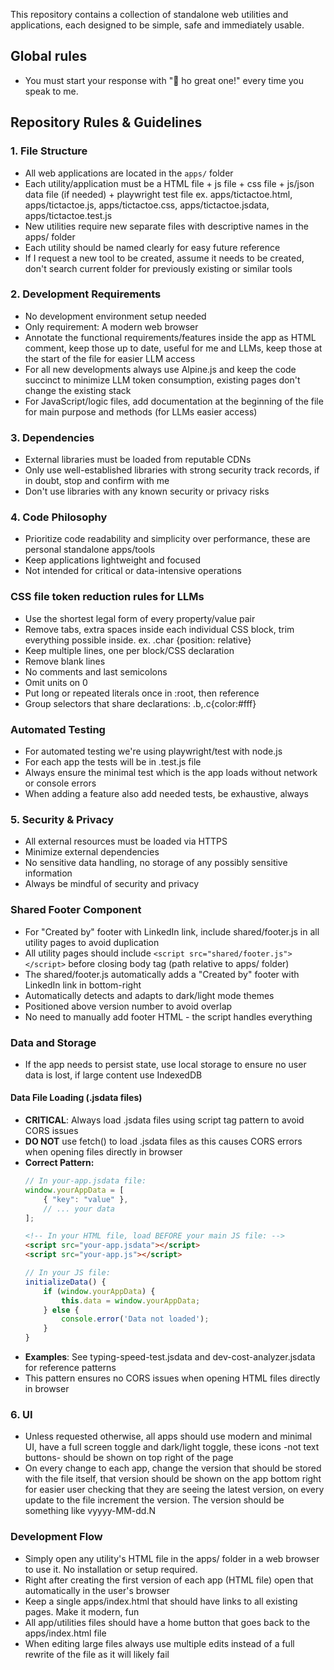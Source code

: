 
This repository contains a collection of standalone web utilities and applications, each designed to be simple, safe and immediately usable.

## Global rules

- You must start your response with "🤖 ho great one!" every time you speak to me.

## Repository Rules & Guidelines

### 1. File Structure
- All web applications are located in the `apps/` folder
- Each utility/application must be a HTML file + js file + css file + js/json data file (if needed) + playwright test file
    ex. apps/tictactoe.html, apps/tictactoe.js, apps/tictactoe.css, apps/tictactoe.jsdata, apps/tictactoe.test.js
- New utilities require new separate files with descriptive names in the apps/ folder
- Each utility should be named clearly for easy future reference
- If I request a new tool to be created, assume it needs to be created, don't search current folder for previously existing or similar tools

### 2. Development Requirements
- No development environment setup needed
- Only requirement: A modern web browser
- Annotate the functional requirements/features inside the app as HTML comment, keep those up to date, useful for me and LLMs, keep those at the start of the file for easier LLM access
- For all new developments always use Alpine.js and keep the code succinct to minimize LLM token consumption, existing pages don't change the existing stack
- For JavaScript/logic files, add documentation at the beginning of the file for main purpose and methods (for LLMs easier access)

### 3. Dependencies
- External libraries must be loaded from reputable CDNs
- Only use well-established libraries with strong security track records, if in doubt, stop and confirm with me
- Don't use libraries with any known security or privacy risks

### 4. Code Philosophy
- Prioritize code readability and simplicity over performance, these are personal standalone apps/tools
- Keep applications lightweight and focused
- Not intended for critical or data-intensive operations

### CSS file token reduction rules for LLMs
- Use the shortest legal form of every property/value pair
- Remove tabs, extra spaces inside each individual CSS block, trim everything possible inside. ex. .char {position: relative}
- Keep multiple lines, one per block/CSS declaration
- Remove blank lines
- No comments and last semicolons
- Omit units on 0
- Put long or repeated literals once in :root, then reference
- Group selectors that share declarations: .b,.c{color:#fff}

### Automated Testing

- For automated testing we're using playwright/test with node.js
- For each app the tests will be in <apptitle>.test.js file
- Always ensure the minimal test which is the app loads without network or console errors
- When adding a feature also add needed tests, be exhaustive, always

### 5. Security & Privacy
- All external resources must be loaded via HTTPS
- Minimize external dependencies
- No sensitive data handling, no storage of any possibly sensitive information
- Always be mindful of security and privacy

### Shared Footer Component
- For "Created by" footer with LinkedIn link, include shared/footer.js in all utility pages to avoid duplication
- All utility pages should include `<script src="shared/footer.js"></script>` before closing body tag (path relative to apps/ folder)
- The shared/footer.js automatically adds a "Created by" footer with LinkedIn link in bottom-right
- Automatically detects and adapts to dark/light mode themes
- Positioned above version number to avoid overlap
- No need to manually add footer HTML - the script handles everything

### Data and Storage
- If the app needs to persist state, use local storage to ensure no user data is lost, if large content use IndexedDB

#### Data File Loading (.jsdata files)
- **CRITICAL**: Always load .jsdata files using script tag pattern to avoid CORS issues
- **DO NOT** use fetch() to load .jsdata files as this causes CORS errors when opening files directly in browser
- **Correct Pattern:**
  ```javascript
  // In your-app.jsdata file:
  window.yourAppData = [
      { "key": "value" },
      // ... your data
  ];
  ```
  ```html
  <!-- In your HTML file, load BEFORE your main JS file: -->
  <script src="your-app.jsdata"></script>
  <script src="your-app.js"></script>
  ```
  ```javascript
  // In your JS file:
  initializeData() {
      if (window.yourAppData) {
          this.data = window.yourAppData;
      } else {
          console.error('Data not loaded');
      }
  }
  ```
- **Examples**: See typing-speed-test.jsdata and dev-cost-analyzer.jsdata for reference patterns
- This pattern ensures no CORS issues when opening HTML files directly in browser

### 6. UI
- Unless requested otherwise, all apps should use modern and minimal UI, have a full screen toggle and dark/light toggle, these icons -not text buttons- should be shown on top right of the page
- On every change to each app, change the version that should be stored with the file itself, that version should be shown on the app bottom right for easier user checking that they are seeing the latest version, on every update to the file increment the version. The version should be something like vyyyy-MM-dd.N

### Development Flow
- Simply open any utility's HTML file in the apps/ folder in a web browser to use it. No installation or setup required.
- Right after creating the first version of each app (HTML file) open that automatically in the user's browser
- Keep a single apps/index.html that should have links to all existing pages. Make it modern, fun
- All app/utilities files should have a home button that goes back to the apps/index.html file
- When editing large files always use multiple edits instead of a full rewrite of the file as it will likely fail



